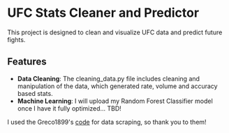 # UFC Stats Cleaner and Predictor

This project is designed to clean and visualize UFC data and predict future fights. 

## Features

- **Data Cleaning**: The cleaning_data.py file includes cleaning and manipulation of the data, which generated rate, volume and accuracy based stats.
- **Machine Learning**: I will upload my Random Forest Classifier model once I have it fully optimized... TBD!

I used the Greco1899's [code](https://github.com/Greco1899/scrape_ufc_stats) for data scraping, so thank you to them!

